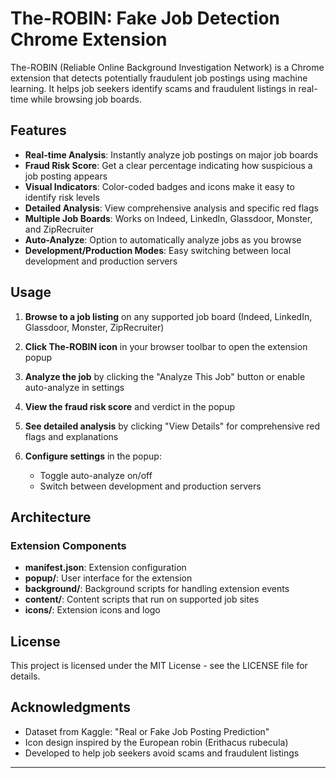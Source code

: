 # The-ROBIN: Fake Job Detection Chrome Extension

The-ROBIN (Reliable Online Background Investigation Network) is a Chrome extension that detects potentially fraudulent job postings using machine learning. It helps job seekers identify scams and fraudulent listings in real-time while browsing job boards.

## Features

- **Real-time Analysis**: Instantly analyze job postings on major job boards
- **Fraud Risk Score**: Get a clear percentage indicating how suspicious a job posting appears
- **Visual Indicators**: Color-coded badges and icons make it easy to identify risk levels
- **Detailed Analysis**: View comprehensive analysis and specific red flags
- **Multiple Job Boards**: Works on Indeed, LinkedIn, Glassdoor, Monster, and ZipRecruiter
- **Auto-Analyze**: Option to automatically analyze jobs as you browse
- **Development/Production Modes**: Easy switching between local development and production servers

## Usage

1. **Browse to a job listing** on any supported job board (Indeed, LinkedIn, Glassdoor, Monster, ZipRecruiter)

2. **Click The-ROBIN icon** in your browser toolbar to open the extension popup

3. **Analyze the job** by clicking the "Analyze This Job" button or enable auto-analyze in settings

4. **View the fraud risk score** and verdict in the popup

5. **See detailed analysis** by clicking "View Details" for comprehensive red flags and explanations

6. **Configure settings** in the popup:
   - Toggle auto-analyze on/off
   - Switch between development and production servers

## Architecture

### Extension Components

- **manifest.json**: Extension configuration
- **popup/**: User interface for the extension
- **background/**: Background scripts for handling extension events
- **content/**: Content scripts that run on supported job sites
- **icons/**: Extension icons and logo

## License

This project is licensed under the MIT License - see the LICENSE file for details.

## Acknowledgments

- Dataset from Kaggle: "Real or Fake Job Posting Prediction"
- Icon design inspired by the European robin (Erithacus rubecula)
- Developed to help job seekers avoid scams and fraudulent listings

---